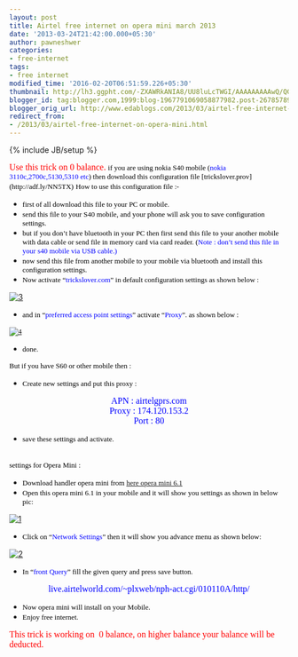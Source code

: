 ```yaml
---
layout: post
title: Airtel free internet on opera mini march 2013
date: '2013-03-24T21:42:00.000+05:30'
author: pawneshwer
categories:
- free-internet
tags:
- free internet
modified_time: '2016-02-20T06:51:59.226+05:30'
thumbnail: http://lh3.ggpht.com/-ZXAWRkANIA8/UU8luLcTWGI/AAAAAAAAAwQ/QGEB3MGd5Kc/s72-c/3_thumb%25255B1%25255D.png?imgmax=800
blogger_id: tag:blogger.com,1999:blog-1967791069058877982.post-2678578990761776302
blogger_orig_url: http://www.edablogs.com/2013/03/airtel-free-internet-on-opera-mini.html
redirect_from:
- /2013/03/airtel-free-internet-on-opera-mini.html
---
```


{% include JB/setup %}

<div dir="ltr" style="text-align: left;" trbidi="on"><span style="color: red; font-family: Verdana; font-size: medium;">Use this trick on 0 balance.</span>  
<span style="color: black; font-family: Verdana; font-size: small;">if you are using nokia S40 mobile (<span style="color: blue;">nokia 3110c,2700c,5130,5310 etc</span>) then download this configuration file [trickslover.prov](http://adf.ly/NN5TX)</span>  
<span style="color: black; font-family: Verdana; font-size: small;">How to use this configuration file :-</span>  

*   <span style="color: black; font-family: Verdana; font-size: small;">first of all download this file to your PC or mobile.</span>
*   <span style="color: black; font-family: Verdana; font-size: small;">send this file to your S40 mobile, and your phone will ask you to save configuration settings.</span>
*   <span style="color: black; font-family: Verdana; font-size: small;">but if you don’t have bluetooth in your PC then first send this file to your another mobile with data cable or send file in memory card via card reader. (<span style="color: blue;">Note : don’t send this file in your s40 mobile via USB cable.)</span></span>
*   <span style="color: black; font-family: Verdana; font-size: small;">now send this file from another mobile to your mobile via bluetooth and install this configuration settings.</span>
*   <span style="color: black; font-family: Verdana; font-size: small;">Now activate “<span style="color: blue;">trickslover.com</span>” in default configuration settings as shown below :</span>

<script type="text/javascript">ch_client = "pawneshwer"; ch_width = 500; ch_height = 250; ch_type = "mpu"; ch_sid = "Chitika Default"; ch_color_site_link = "0000CC"; ch_color_title = "0000CC"; ch_color_border = "FFFFFF"; ch_color_text = "000000"; ch_color_bg = "FFFFFF";</script>  

[![3](http://lh3.ggpht.com/-ZXAWRkANIA8/UU8luLcTWGI/AAAAAAAAAwQ/QGEB3MGd5Kc/3_thumb%25255B1%25255D.png?imgmax=800 "3")](http://lh5.ggpht.com/-yCUXOeD345c/UU8lsA4hKVI/AAAAAAAAAwI/RkmoNgSAx2w/s1600-h/3%25255B1%25255D.png)  

*   <span style="color: black; font-family: Verdana; font-size: small;">and in “<span style="color: blue;">preferred access point settings</span>” activate “<span style="color: blue;">Proxy</span>”. as shown below :</span>

<span style="color: black; font-family: Verdana; font-size: small;">[![4](http://lh6.ggpht.com/-NbFmKSBdJhM/UU8lyqU8jpI/AAAAAAAAAwg/dVIzbxqt3WQ/4_thumb%25255B3%25255D.png?imgmax=800 "4")](http://lh6.ggpht.com/-axQHZjZyThM/UU8lvpTgQMI/AAAAAAAAAwY/3UhuqkPs8VI/s1600-h/4%25255B3%25255D.png)</span>  

*   <span style="color: black; font-family: Verdana; font-size: small;">done.</span>

<span style="color: black; font-family: Verdana; font-size: small;">But if you have S60 or other mobile then :</span>  

*   <span style="color: black; font-family: Verdana; font-size: small;">Create new settings and put this proxy :</span>

<div align="center"><span style="color: blue; font-family: Verdana; font-size: medium;">APN : airtelgprs.com</span></div>

<div align="center"><span style="color: blue; font-family: Verdana; font-size: medium;">Proxy : 174.120.153.2</span></div>

<div align="center"><span style="color: blue; font-family: Verdana; font-size: medium;">Port : 80</span></div>

*   <span style="color: black; font-family: Verdana; font-size: small;">save these settings and activate.</span>

<span style="color: black; font-family: Verdana; font-size: small;"></span>  
<span style="color: black; font-family: Verdana; font-size: small;">settings for Opera Mini :</span>  

*   <span style="color: black; font-family: Verdana; font-size: small;">Download handler opera mini from [here opera mini 6.1](http://adf.ly/NN5oX)</span>
*   <span style="color: black; font-family: Verdana; font-size: small;">Open this opera mini 6.1 in your mobile and it will show you settings as shown in below pic:</span>

[![1](http://lh6.ggpht.com/-0hcxTqplTxE/UU8l08EHaNI/AAAAAAAAAww/ryumueD4zdI/1_thumb%25255B2%25255D.png?imgmax=800 "1")](http://lh5.ggpht.com/-c_QW4V5NxB4/UU8lzUFAuiI/AAAAAAAAAwo/PFQymmVNdAM/s1600-h/1%25255B2%25255D.png)  

*   <span style="color: black; font-family: Verdana; font-size: small;">Click on “<span style="color: blue;">Network Settings</span>” then it will show you advance menu as shown below:</span>

[![2](http://lh4.ggpht.com/-f6SqqCbwXcI/UU8l3C2YspI/AAAAAAAAAxA/o10J-Q5KeA8/2_thumb%25255B2%25255D.png?imgmax=800 "2")](http://lh6.ggpht.com/-gV5jhpI_ZBo/UU8l1ggMRiI/AAAAAAAAAw4/JDMep9ZsYfI/s1600-h/2%25255B2%25255D.png)  

*   <span style="color: black; font-family: Verdana; font-size: small;">In “<span style="color: blue;">front Query</span>” fill the given query and press save button.</span>

<div align="center"><span style="color: blue; font-family: Verdana; font-size: medium;">live.airtelworld.com/~plxweb/nph-act.cgi/010110A/http/</span></div>

*   <div align="left"><span style="color: black; font-family: Verdana; font-size: small;">Now opera mini will install on your Mobile.</span></div>

*   <div align="left"><span style="color: black; font-family: Verdana; font-size: small;">Enjoy free internet.</span></div>

<div align="left"><span style="color: red; font-family: Verdana; font-size: medium;">This trick is working on  0 balance, on higher balance your balance will be deducted.</span></div>

</div>